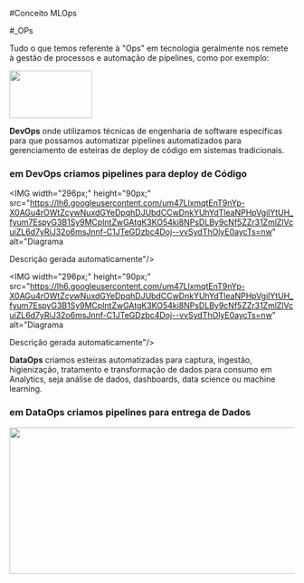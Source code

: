 
#Conceito MLOps


#_OPs

Tudo o que temos referente à "Ops" em tecnologia geralmente nos remete à gestão de processos e automação de pipelines, como por exemplo:

<B style="font-weight:normal"  id="docs-internal-guid-76a84f6e-7fff-89cd-02a8-3387453e7a94"><IMG  width="146px;"  height="84px;"  src="https://lh3.googleusercontent.com/wDQ07MSvb7H1_j0BqX85LLeSVKS0CoRzfOoqDWatv7DLp5wPCSuah_lcjoFxRuB44yQ7xjRiOiCNPs4oTQ_vMUtHRbG_0wXCtW_0zmD-0f3xJ8ooUcmgT0MLV5iWKr47x3tCkCsrJyjTZpWyKwmEYqlqATJ1ifdyF8Q4yJ6U2O7f2Bkm1FDGF-4zBXpFdXCa=nw"/></B>

**DevOps** onde utilizamos técnicas de engenharia de software específicas para que possamos automatizar pipelines automatizados para gerenciamento de esteiras de deploy de código em sistemas tradicionais.

### em **DevOps** criamos pipelines para deploy de **Código**


<B style="font-weight:normal"  id="docs-internal-guid-454c47a5-7fff-91ac-70b2-6d32e79aa927"><IMG  width="296px;"  height="90px;"  src="https://lh6.googleusercontent.com/um47LlxmqtEnT9nYp-X0AGu4rOWtZcywNuxdGYeDpqhDJUbdCCwDnkYUhYdTleaNPHpVgilYtUH_fyum7EspyG3B1Sy9MCplntZwGAtgK3KO54ki8NPsDLBy9cNf5ZZr31ZmlZlVcuiZL6d7yRiJ32o6msJnnf-C1JTeGDzbc4Doj--vvSydThOlyE0aycTs=nw"  alt="Diagrama

Descrição gerada automaticamente"/></B>

<B style="font-weight:normal"  id="docs-internal-guid-551b5027-7fff-7cad-e4fb-89e52e3298d9"><IMG  width="296px;"  height="90px;"  src="https://lh6.googleusercontent.com/um47LlxmqtEnT9nYp-X0AGu4rOWtZcywNuxdGYeDpqhDJUbdCCwDnkYUhYdTleaNPHpVgilYtUH_fyum7EspyG3B1Sy9MCplntZwGAtgK3KO54ki8NPsDLBy9cNf5ZZr31ZmlZlVcuiZL6d7yRiJ32o6msJnnf-C1JTeGDzbc4Doj--vvSydThOlyE0aycTs=nw"  alt="Diagrama

Descrição gerada automaticamente"/></B>

**DataOps** criamos esteiras automatizadas para captura, ingestão, higienização, tratamento e transformação de dados para consumo em Analytics, seja análise de dados, dashboards, data science ou machine learning.

### em **DataOps** criamos pipelines para entrega de **Dados**





<B style="font-weight:normal"  id="docs-internal-guid-f7a664da-7fff-4a66-a6e6-558e481ad88e"><SPAN style="font-size:11pt;font-family:'Century Gothic',sans-serif;color:#000000;background-color:transparent;font-weight:400;font-style:normal;font-variant:normal;text-decoration:none;vertical-align:baseline;white-space:pre;white-space:pre-wrap"><SPAN style="border:none;width:649px;height:258px"><IMG  src="https://lh6.googleusercontent.com/udEoQr5ExcqraeAS2y_kj3EDChLQahARFiZzmKNPX52LpEp40FYvKmAAfiHQ435Sa_YyayXiYp8xeYc1Q1i2Sale29U2bDUyTBlrYtGdjyrGrkBAWITlZMDpd05rdDFFbFdJrz7L8qdNsEhO_TQy3PBCiQXoIrlX7nN2pRLR-ja4neiko2NiCE3em7WcJg"  width="649"  height="258" style="margin-left:0px;margin-top:0px"/></SPAN></SPAN></B>